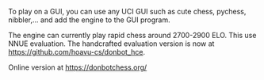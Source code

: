 To play on a GUI, you can use any UCI GUI such as cute chess, pychess, nibbler,... and add the engine to the GUI program.

The engine can currently play rapid chess around 2700-2900 ELO. This use NNUE evaluation. The handcrafted evaluation version is now at https://github.com/hoavu-cs/donbot_hce.

Online version at https://donbotchess.org/